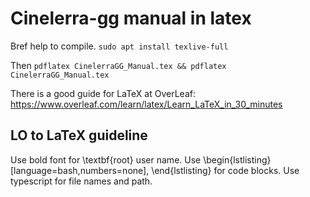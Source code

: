 # Cinelerra-gg manual in latex

Bref help to compile.
`sudo apt install texlive-full`

Then `pdflatex CinelerraGG_Manual.tex && pdflatex CinelerraGG_Manual.tex`

There is a good guide for LaTeX at OverLeaf: https://www.overleaf.com/learn/latex/Learn_LaTeX_in_30_minutes

## LO to LaTeX guideline

Use bold font for \textbf{root} user name.
Use \begin{lstlisting}[language=bash,numbers=none], \end{lstlisting} for code blocks.
Use typescript for file names and path.



